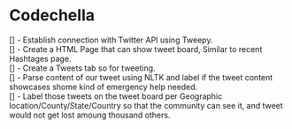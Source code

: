 # Codechella
[] - Establish connection with Twitter API using Tweepy.  
[] - Create a HTML Page that can show tweet board, Similar to recent Hashtages page.  
[] - Create a Tweets tab so for tweeting.   
[] - Parse content of our tweet using NLTK and label if the tweet content showcases shome kind of emergency help needed.  
[] - Label those tweets on the tweet board per Geographic location/County/State/Country so that the community can see it, and tweet would not get lost amoung            thousand others.   
